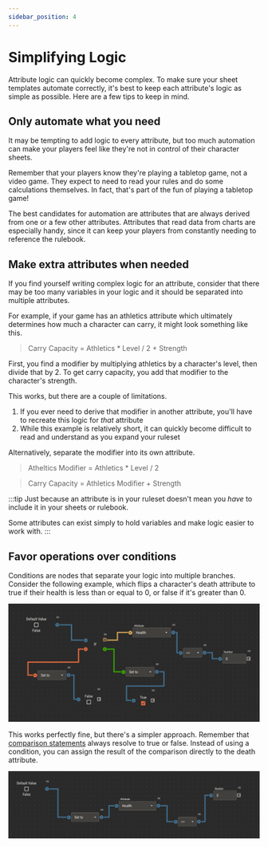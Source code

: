```yaml
---
sidebar_position: 4
---
```


# Simplifying Logic

Attribute logic can quickly become complex. To make sure your sheet templates automate correctly, it's best to keep each attribute's logic as simple as possible.
Here are a few tips to keep in mind.

## Only automate what you need

It may be tempting to add logic to every attribute, but too much automation can make your players feel like they're not in control of their character sheets.

Remember that your players know they're playing a tabletop game, not a video game. They expect to need to read your rules and do some calculations themselves. In fact, that's
part of the fun of playing a tabletop game!

The best candidates for automation are attributes that are always derived from one or a few other attributes. Attributes that read data from charts are especially handy, since it can keep your players from constantly needing to reference the rulebook.

## Make extra attributes when needed

If you find yourself writing complex logic for an attribute, consider that there may be too many variables in your logic and it should be separated into multiple attributes.

For example, if your game has an athletics attribute which ultimately determines how much a character can carry, it might look something like this.

> Carry Capacity = Athletics \* Level / 2 + Strength

First, you find a modifier by multiplying athletics by a character's level, then divide that by 2. To get carry capacity, you add that modifier to the character's strength.

This works, but there are a couple of limitations.

1. If you ever need to derive that modifier in another attribute, you'll have to recreate this logic for _that_ attribute
2. While this example is relatively short, it can quickly become difficult to read and understand as you expand your ruleset

Alternatively, separate the modifier into its own attribute.

> Atheltics Modifier = Athletics \* Level / 2

> Carry Capacity = Athletics Modifier + Strength

:::tip
Just because an attribute is in your ruleset doesn't mean you _have_ to include it in your sheets or rulebook.

Some attributes can exist simply to hold variables and make logic easier to work with.
:::

## Favor operations over conditions

Conditions are nodes that separate your logic into multiple branches. Consider the following example, which flips a character's death attribute
to true if their health is less than or equal to 0, or false if it's greater than 0.

![img](./img/simplify-one.png)

This works perfectly fine, but there's a simpler approach. Remember that [comparison statements](./logic.md#comparisons) always resolve to true or false. Instead of
using a condition, you can assign the result of the comparison directly to the death attribute.

![img](./img/simplify-two.png)
